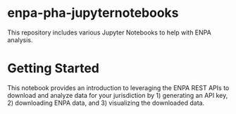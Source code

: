 # enpa-pha-jupyternotebooks
This repository includes various Jupyter Notebooks to help with ENPA analysis.

# Getting Started
This notebook provides an introduction to leveraging the ENPA REST APIs to download and analyze data for your jurisdiction by 1) generating an API key, 2) downloading ENPA data, and 3) visualizing the downloaded data.
